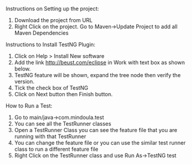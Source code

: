 Instructions on Setting up the project:
1. Download the project from URL
2. Right Click on the project. Go to Maven->Update Project to add all Maven Dependencies

Instructions to Install TestNG Plugin:
1. Click on Help > Install New software
2. Add the link http://beust.com/eclipse in Work with text box as shown below. 
3. TestNG feature will be shown, expand the tree node then verify the version.
4. Tick the check box of TestNG
5. Click on Next button then Finish button.


How to Run a Test:
1. Go to main/java->com.mindoula.test
2. You can see all the TestRunner classes
3. Open a TestRunner Class you can see the feature file that you are running with that TestRunner
4. You can change the feature file or you can use the similar test runner class to run a different feature file
5. Right Click on the TestRunner class and use Run As->TestNG test